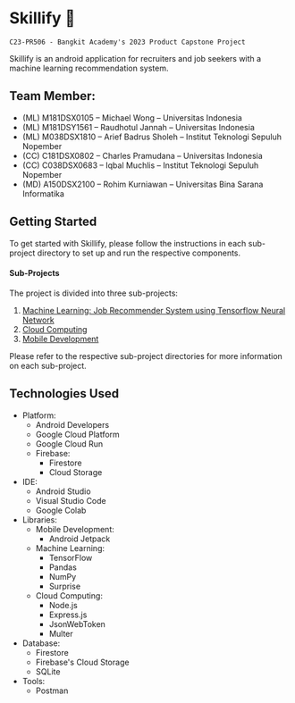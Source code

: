 # Skillify 🚀

`C23-PR506 - Bangkit Academy's 2023 Product Capstone Project`

Skillify is an android application for recruiters and job seekers with a machine learning recommendation system.

## Team Member:

- (ML) M181DSX0105 – Michael Wong – Universitas Indonesia
- (ML) M181DSY1561 – Raudhotul Jannah – Universitas Indonesia
- (ML) M038DSX1810 – Arief Badrus Sholeh – Institut Teknologi Sepuluh Nopember
- (CC) C181DSX0802 – Charles Pramudana – Universitas Indonesia
- (CC) C038DSX0683 – Iqbal Muchlis – Institut Teknologi Sepuluh Nopember
- (MD) A150DSX2100 – Rohim Kurniawan – Universitas Bina Sarana Informatika

## Getting Started

To get started with Skillify, please follow the instructions in each sub-project directory to set up and run the respective components.

#### Sub-Projects

The project is divided into three sub-projects:

1. [Machine Learning: Job Recommender System using Tensorflow Neural Network](/Machine%20Learning/)
2. [Cloud Computing](/Cloud%20Computing/)
3. [Mobile Development](/Mobile%20Development/)

Please refer to the respective sub-project directories for more information on each sub-project.

## Technologies Used

- Platform:
  - Android Developers
  - Google Cloud Platform
  - Google Cloud Run
  - Firebase:
    - Firestore
    - Cloud Storage
- IDE:
  - Android Studio
  - Visual Studio Code
  - Google Colab
- Libraries:
  - Mobile Development:
    - Android Jetpack
  - Machine Learning:
    - TensorFlow
    - Pandas
    - NumPy
    - Surprise
  - Cloud Computing:
    - Node.js
    - Express.js
    - JsonWebToken
    - Multer
- Database:
  - Firestore
  - Firebase's Cloud Storage
  - SQLite
- Tools:
  - Postman
